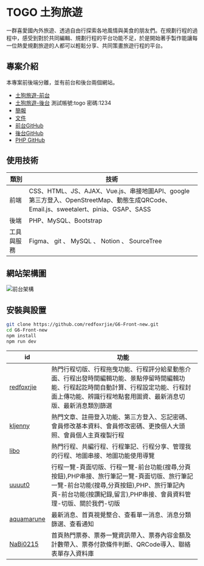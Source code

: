 # TOGO 土狗旅遊

一群喜愛國內外旅遊、透過自由行探索各地風情與美食的朋友們。在規劃行程的過程中，感受到對於共同編輯、規劃行程的平台功能不足，於是開始著手製作能讓每一位熱愛規劃旅遊的人都可以輕鬆分享、共同策畫旅遊行程的平台。

## 專案介紹

本專案前後端分離，並有前台和後台兩個網站。
* [土狗旅遊-前台](https://tibamef2e.com/cid101/g6/front/)
* [土狗旅遊-後台](https://tibamef2e.com/cid101/g6/back/) 測試帳號:togo 密碼:1234
* [簡報](https://drive.google.com/file/d/1copxXu2o2LDH0lnPBpD7UEZ9CkDwXJnE/view?usp=sharing)
* [文件](https://drive.google.com/file/d/1CGwLw8ZiwRgvAQtTOHHeFVE-nPkSiUz8/view?usp=sharing)
* [前台GitHub](https://github.com/redfoxrjie/G6-Front-new)
* [後台GitHub](https://github.com/redfoxrjie/G6-back)
* [PHP GitHub](https://github.com/redfoxrjie/G6-php)

## 使用技術

|  類別   | 技術  |
|  ----  | ----  |
| 前端  | CSS、HTML、JS、AJAX、Vue.js、串接地圖API、google第三方登入、OpenStreetMap、動態生成QRCode、Email.js、sweetalert、pinia、GSAP、SASS |
| 後端  | PHP、MySQL、Bootstrap |
| 工具與服務 | Figma、 git 、 MySQL 、 Notion 、 SourceTree |

## 網站架構圖

![前台架構](/src/assets/images/frontend-structure.png)

## 安裝與設置

```sh
git clone https://github.com/redfoxrjie/G6-Front-new.git
cd G6-Front-new
npm install
npm run dev
```



|  id   | 功能  |
|  ----  | ----  |
| [redfoxrjie](https://github.com/redfoxrjie)  | 熱門行程切版、行程拖曳功能、行程評分給星動態介面、行程出發時間編輯功能、景點停留時間編輯功能、行程起訖時間自動計算、行程設定功能、行程封面上傳功能、辨識行程地點套用圖資、最新消息切版、最新消息類別篩選|
| [kljenny](https://github.com/kljenny)  | 熱門文章、註冊登入功能、第三方登入、忘記密碼、會員修改基本資料、會員修改密碼、更換個人大頭照、會員個人主頁複製行程|
| [libo](https://github.com/libo5566) | 熱門行程、共編行程、行程筆記、行程分享、管理我的行程、地圖串接、地圖功能使用導覽|
| [uuuut0](https://github.com/uuuut0) | 行程一覽-頁面切版、行程一覽-前台功能(搜尋,分頁按鈕),PHP串接、旅行筆記一覽-頁面切版、旅行筆記一覽-前台功能(搜尋,分頁按鈕),PHP、旅行筆記內頁-前台功能(按讚紀錄,留言),PHP串接、會員資料管理-切版、關於我們-切版|
| [aquamarune](https://github.com/aquamarune) | 最新消息、首頁視覺整合、查看單一消息、消息分類篩選、查看通知|
| [NaBi0215](https://github.com/NaBi0215) | 首頁熱門票券、票券一覽資訊帶入、票券內容金額及計數帶入、票券付款條件判斷、QRCode導入、聯絡表單存入資料庫|